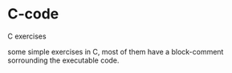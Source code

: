 # C-code
C exercises

some simple exercises in C, most of them have a block-comment sorrounding the executable code.
